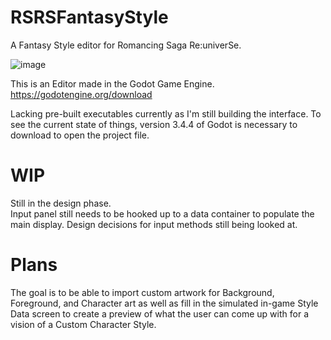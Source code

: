 # RSRSFantasyStyle
A Fantasy Style editor for Romancing Saga Re:univerSe.

![image](https://user-images.githubusercontent.com/88465477/163513882-c41f8de0-fca4-4da7-997a-283e4c9cfeed.png)

This is an Editor made in the Godot Game Engine.
https://godotengine.org/download

Lacking pre-built executables currently as I'm still building the interface.
To see the current state of things, version 3.4.4 of Godot is necessary to download to open the project file.

# WIP
Still in the design phase.  
Input panel still needs to be hooked up to a data container to populate the main display.
Design decisions for input methods still being looked at.

# Plans
The goal is to be able to import custom artwork for Background, Foreground, and Character art as well as fill in the simulated in-game Style Data screen to create a preview of what the user can come up with for a vision of a Custom Character Style.
